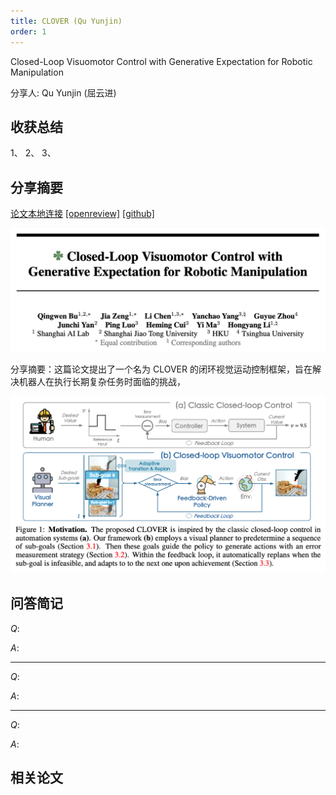 ```yaml
---
title: CLOVER (Qu Yunjin)
order: 1
---
```



Closed-Loop Visuomotor Control with Generative Expectation for Robotic Manipulation

分享人: Qu Yunjin (屈云进) 

## 收获总结

1、
2、
3、


## 分享摘要



[论文本地连接](/tinyweekly/papers/CLOVER_NeurIPS24_robotic_manipulation.pdf) [[openreview]](https://openreview.net/forum?id=1ptdkwZbMG&referrer=%5Bthe%20profile%20of%20Yi%20Ma%5D(%2Fprofile%3Fid%3D~Yi_Ma4)) [[github]](https://github.com/OpenDriveLab/CLOVER)  

![alt text](/tinyweekly/figs/1028_clover.png)


分享摘要：这篇论文提出了一个名为 CLOVER 的闭环视觉运动控制框架，旨在解决机器人在执行长期复杂任务时面临的挑战，

![alt text](/tinyweekly/figs/1028_clover_motivation.png)

## 问答简记


$Q:$

$A:$

---

$Q:$

$A:$

---

$Q:$

$A:$


## 相关论文



